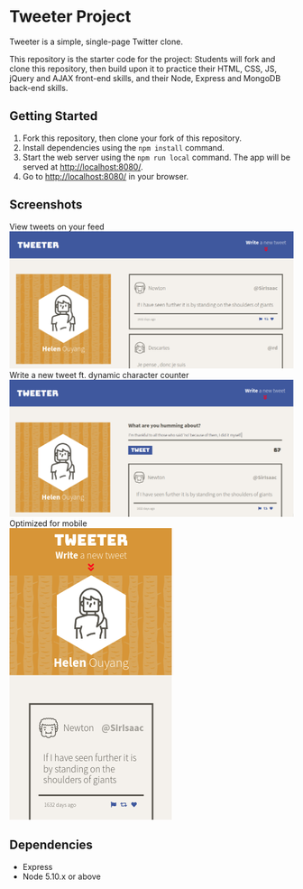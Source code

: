 # Tweeter Project

Tweeter is a simple, single-page Twitter clone.

This repository is the starter code for the project: Students will fork and clone this repository, then build upon it to practice their HTML, CSS, JS, jQuery and AJAX front-end skills, and their Node, Express and MongoDB back-end skills.

## Getting Started

1. Fork this repository, then clone your fork of this repository.
2. Install dependencies using the `npm install` command.
3. Start the web server using the `npm run local` command. The app will be served at <http://localhost:8080/>.
4. Go to <http://localhost:8080/> in your browser.

## Screenshots
View tweets on your feed\
!["Create a new tiny url"](https://raw.githubusercontent.com/helenohyeah/tweeter/master/docs/view-tweets.png)\
Write a new tweet ft. dynamic character counter\
!["View your tiny urls"](https://github.com/helenohyeah/tweeter/blob/master/docs/compose-tweet.png?raw=true)\
Optimized for mobile\
!["Edit your tiny url"](https://github.com/helenohyeah/tweeter/blob/master/docs/smartphone-view.png?raw=true)

## Dependencies

- Express
- Node 5.10.x or above
